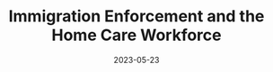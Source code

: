 ---
title: 'Immigration Enforcement and the Home Care Workforce'
collection: in-progress
permalink: /in-progress/2023-immigration-home-care
excerpt: ''
date: 2023-05-23
venue: ''
paperurl: ''
submit: 0
citation: 'Kreider, Amanda R., and Rachel M. Werner. 2023. &quot;Immigration Enforcement and the Home Care Workforce.&quot; In preparation. University of Pennsylvania'
---